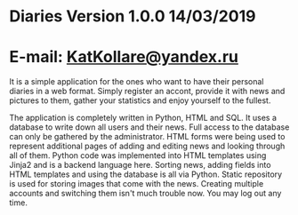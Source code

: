 # Diaries Version 1.0.0 14/03/2019
# E-mail: KatKollare@yandex.ru

It is a simple application for the ones who want to have their personal diaries in a web format.
Simply register an accont, provide it with news and pictures to them, gather your statistics and enjoy yourself to the fullest.

The application is completely written in Python, HTML and SQL. It uses a database to write down all users and their news. Full access to the database can only be gathered by the administrator. HTML forms were being used to represent additional pages of adding and editing news and looking through all of them. Python code was implemented into HTML templates using Jinja2 and is a backend language here. Sorting news, adding fields into HTML templates and using the database is all via Python. Static repository is used for storing images that come with the news. Creating multiple accounts and switching them isn't much trouble now. You may log out any time.
